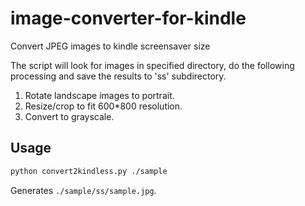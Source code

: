 image-converter-for-kindle
==========================

Convert JPEG images to kindle screensaver size

The script will look for images in specified directory, do the following processing and save the results to 'ss' subdirectory.

1. Rotate landscape images to portrait.
2. Resize/crop to fit 600*800 resolution.
3. Convert to grayscale.


Usage
-----
```bash
python convert2kindless.py ./sample
```

Generates `./sample/ss/sample.jpg`.
